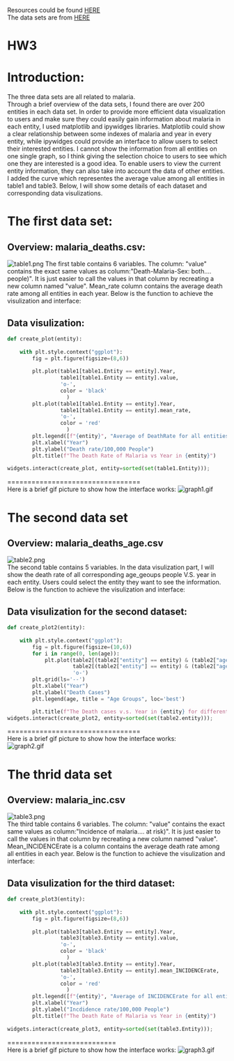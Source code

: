
Resources could be found [HERE](https://github.com/Yifeng-T/Biostat823_HomeWork/tree/main/HW3)  
The data sets are from [HERE](https://github.com/rfordatascience/tidytuesday/tree/master/data/2018/2018-11-13)   
# HW3
  
# Introduction:
The three data sets are all related to malaria.  
Through a brief overview of the data sets, I found there are over 200 entities in each data set. In order to provide more efficient data visualization to users and make sure they could easily gain information about malaria in each entity, I used matplotlib and ipywidges libraries. Matplotlib could show a clear relationship between some indexes of malaria and year in every entity, while ipywidges could provide an interface to allow users to select their interested entities. I cannot show the information from all entities on one single graph, so I think giving the selection choice to users to see which one they are interested is a good idea. To enable users to view the current entity information, they can also take into account the data of other entities. I added the curve which representes the average value among all entities in table1 and table3. Below, I will show some details of each dataset and corresponding data visulizations. 
# The first data set:
## Overview: malaria_deaths.csv:
![table1.png](https://i.loli.net/2021/09/29/yjEiz7vYBUGw6QX.png)
The first table contains 6 variables. The column: "value" contains the exact same values as column:"Death-Malaria-Sex: both.... people)". It is just easier to call the values in that column by recreating a new column named "value". Mean_rate column contains the average death rate among all entities in each year. Below is the function to achieve the visulization and interface:
## Data visulization:  
```python
def create_plot(entity):
    
    with plt.style.context("ggplot"):
        fig = plt.figure(figsize=(8,6))
        
        plt.plot(table1[table1.Entity == entity].Year,
                 table1[table1.Entity == entity].value,
                 'o-',
                 color = 'black'
                   )
        plt.plot(table1[table1.Entity == entity].Year,
                 table1[table1.Entity == entity].mean_rate,
                 'o-',
                 color = 'red'
                   )
        plt.legend([f"{entity}", "Average of DeathRate for all entities"], title = "Entity vs Average")
        plt.xlabel("Year")
        plt.ylabel("Death rate/100,000 People")
        plt.title(f"The Death Rate of Malaria vs Year in {entity}")
        
widgets.interact(create_plot, entity=sorted(set(table1.Entity)));
```  
=================================  
Here is a brief gif picture to show how the interface works:
![graph1.gif](https://i.loli.net/2021/09/28/xZSUGlCundIqboQ.gif)

# The second data set
## Overview: malaria_deaths_age.csv
![table2.png](https://i.loli.net/2021/09/29/BQWnalxXmfh3zuV.png)  
The second table contains 5 variables. In the data visulization part, I will show the death rate of all corresponding age_geoups people V.S. year in each entity. Users could select the entity they want to see the information. Below is the function to achieve the visulization and interface:
## Data visulization for the second dataset:
```python
def create_plot2(entity):
    
    with plt.style.context("ggplot"):
        fig = plt.figure(figsize=(10,6))
        for i in range(0, len(age)):
            plt.plot(table2[(table2["entity"] == entity) & (table2["age_group"] == age[i])].year,
                     table2[(table2["entity"] == entity) & (table2["age_group"] == age[i])].deaths,
                     'o-')
        plt.grid(ls='--')
        plt.xlabel("Year")
        plt.ylabel("Death Cases")
        plt.legend(age, title = "Age Groups", loc='best')

        plt.title(f"The Death cases v.s. Year in {entity} for different age groups")
widgets.interact(create_plot2, entity=sorted(set(table2.entity)));
```
=================================  
Here is a brief gif picture to show how the interface works:  
![graph2.gif](https://i.loli.net/2021/09/28/5lAw3EUJXueGMDP.gif)

# The thrid data set
## Overview: malaria_inc.csv
![table3.png](https://i.loli.net/2021/09/29/e1ZjsMRhwKvCu5E.png)  
The third table contains 6 variables. The column: "value" contains the exact same values as column:"Incidence of malaria.... at risk)". It is just easier to call the values in that column by recreating a new column named "value". Mean_INCIDENCErate is a column contains the average death rate among all entities in each year. Below is the function to achieve the visulization and interface:
## Data visulization for the third dataset:
```python
def create_plot3(entity):
    
    with plt.style.context("ggplot"):
        fig = plt.figure(figsize=(8,6))
        
        plt.plot(table3[table3.Entity == entity].Year,
                 table3[table3.Entity == entity].value,
                 'o-',
                 color = 'black'
                   )
        plt.plot(table3[table3.Entity == entity].Year,
                 table3[table3.Entity == entity].mean_INCIDENCErate,
                 'o-',
                 color = 'red'
                   )
        plt.legend([f"{entity}", "Average of INCIDENCErate for all entities"], title = "Entity vs Average")
        plt.xlabel("Year")
        plt.ylabel("Incdidence rate/100,000 People")
        plt.title(f"The Death Rate of Malaria vs Year in {entity}")
        
widgets.interact(create_plot3, entity=sorted(set(table3.Entity)));
```
===========================  
Here is a brief gif picture to show how the interface works:
![graph3.gif](https://i.loli.net/2021/09/28/VbR1ngv9OTNxIPy.gif)
